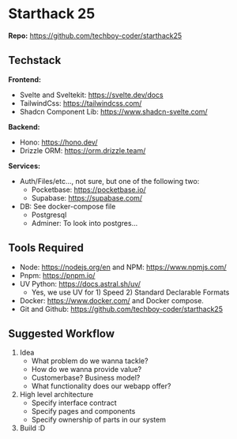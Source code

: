 # Starthack 25

**Repo:** https://github.com/techboy-coder/starthack25

## Techstack

**Frontend:**
- Svelte and Sveltekit: https://svelte.dev/docs
- TailwindCss: https://tailwindcss.com/
- Shadcn Component Lib: https://www.shadcn-svelte.com/

**Backend:**
- Hono: https://hono.dev/
- Drizzle ORM: https://orm.drizzle.team/

**Services:**
- Auth/Files/etc..., not sure, but one of the following two:
    - Pocketbase: https://pocketbase.io/
    - Supabase: https://supabase.com/
- DB: See docker-compose file
    - Postgresql
    - Adminer: To look into postgres...

## Tools Required

- Node: https://nodejs.org/en and NPM: https://www.npmjs.com/
- Pnpm: https://pnpm.io/
- UV Python: https://docs.astral.sh/uv/
    - Yes, we use UV for 1) Speed 2) Standard Declarable Formats
- Docker: https://www.docker.com/ and Docker compose.
- Git and Github: https://github.com/techboy-coder/starthack25

## Suggested Workflow

1. Idea
    - What problem do we wanna tackle?
    - How do we wanna provide value?
    - Customerbase? Business model?
    - What functionality does our webapp offer?
2. High level architecture
    - Specify interface contract
    - Specify pages and components
    - Specify ownership of parts in our system
3. Build :D

